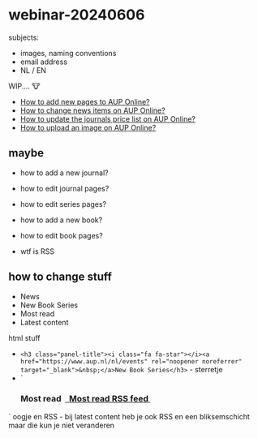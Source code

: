 # webinar-20240606

subjects:
- images, naming conventions
- email address
- NL / EN


WIP.... 🐮


- [How to add new pages to AUP Online?](https://amsterdamuniversitypress.github.io/content-loading/addingnewpages)
- [How to change news items on AUP Online?](https://amsterdamuniversitypress.github.io/content-loading/changingnewsitems)
- [How to update the journals price list on AUP Online?](https://amsterdamuniversitypress.github.io/content-loading/updatingjournalspricelist)
- [How to upload an image on AUP Online?](https://amsterdamuniversitypress.github.io/content-loading/uploadingimages)


## maybe

- how to add a new journal?
- how to edit journal pages?

- how to edit series pages?
- how to add a new book?
- how to edit book pages?

- wtf is RSS

## how to change stuff

- News
- New Book Series
- Most read
- Latest content



html stuff

- `<h3 class="panel-title"><i class="fa fa-star"></i><a href="https://www.aup.nl/nl/events" rel="noopener noreferrer" target="_blank">&nbsp;</a>New Book Series</h3>` - sterretje
- `<h3 class="panel-title"><i class="fa fa-eye"></i> Most read <span class="rssicon">&nbsp;<a class="rssiconheader rssFeed externallink" href="/mostviewed/rss.action?number=10&numberShown=10&parent=&parentType=&type=Content&content=Amsterdam+University+Press+Journals+Online&fmt=rss" title="Subscribe to most read RSS feed">&nbsp;<i class="fa fa-rss"></i> <span class="sr-only">Most read RSS feed</span>&nbsp;</a>&nbsp;</span>
</h3>` oogje en RSS
- bij latest content heb je ook RSS en een bliksemschicht maar die kun je niet veranderen


